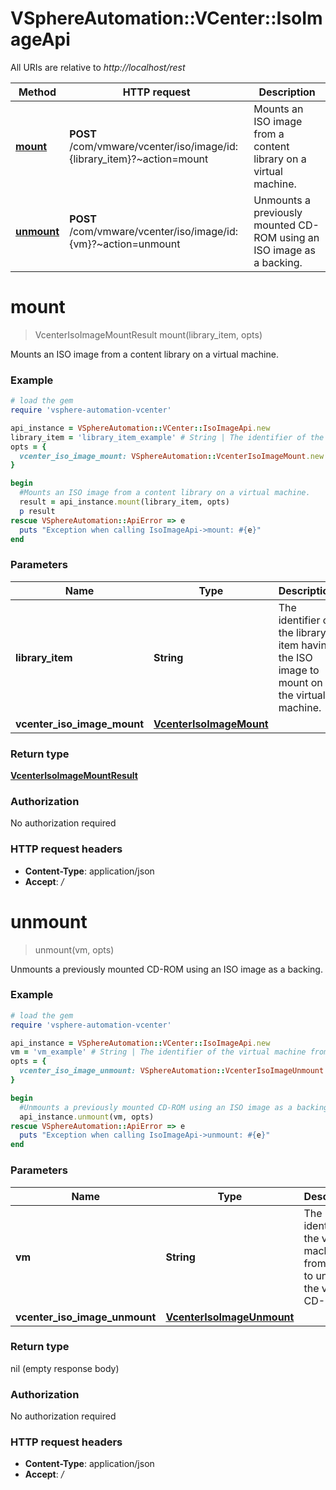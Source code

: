 # VSphereAutomation::VCenter::IsoImageApi

All URIs are relative to *http://localhost/rest*

Method | HTTP request | Description
------------- | ------------- | -------------
[**mount**](IsoImageApi.md#mount) | **POST** /com/vmware/vcenter/iso/image/id:{library_item}?~action&#x3D;mount | Mounts an ISO image from a content library on a virtual machine.
[**unmount**](IsoImageApi.md#unmount) | **POST** /com/vmware/vcenter/iso/image/id:{vm}?~action&#x3D;unmount | Unmounts a previously mounted CD-ROM using an ISO image as a backing.


# **mount**
> VcenterIsoImageMountResult mount(library_item, opts)

Mounts an ISO image from a content library on a virtual machine.

### Example
```ruby
# load the gem
require 'vsphere-automation-vcenter'

api_instance = VSphereAutomation::VCenter::IsoImageApi.new
library_item = 'library_item_example' # String | The identifier of the library item having the ISO image to mount on the virtual machine.
opts = {
  vcenter_iso_image_mount: VSphereAutomation::VcenterIsoImageMount.new # VcenterIsoImageMount | 
}

begin
  #Mounts an ISO image from a content library on a virtual machine.
  result = api_instance.mount(library_item, opts)
  p result
rescue VSphereAutomation::ApiError => e
  puts "Exception when calling IsoImageApi->mount: #{e}"
end
```

### Parameters

Name | Type | Description  | Notes
------------- | ------------- | ------------- | -------------
 **library_item** | **String**| The identifier of the library item having the ISO image to mount on the virtual machine. | 
 **vcenter_iso_image_mount** | [**VcenterIsoImageMount**](VcenterIsoImageMount.md)|  | [optional] 

### Return type

[**VcenterIsoImageMountResult**](VcenterIsoImageMountResult.md)

### Authorization

No authorization required

### HTTP request headers

 - **Content-Type**: application/json
 - **Accept**: */*



# **unmount**
> unmount(vm, opts)

Unmounts a previously mounted CD-ROM using an ISO image as a backing.

### Example
```ruby
# load the gem
require 'vsphere-automation-vcenter'

api_instance = VSphereAutomation::VCenter::IsoImageApi.new
vm = 'vm_example' # String | The identifier of the virtual machine from which to unmount the virtual CD-ROM.
opts = {
  vcenter_iso_image_unmount: VSphereAutomation::VcenterIsoImageUnmount.new # VcenterIsoImageUnmount | 
}

begin
  #Unmounts a previously mounted CD-ROM using an ISO image as a backing.
  api_instance.unmount(vm, opts)
rescue VSphereAutomation::ApiError => e
  puts "Exception when calling IsoImageApi->unmount: #{e}"
end
```

### Parameters

Name | Type | Description  | Notes
------------- | ------------- | ------------- | -------------
 **vm** | **String**| The identifier of the virtual machine from which to unmount the virtual CD-ROM. | 
 **vcenter_iso_image_unmount** | [**VcenterIsoImageUnmount**](VcenterIsoImageUnmount.md)|  | [optional] 

### Return type

nil (empty response body)

### Authorization

No authorization required

### HTTP request headers

 - **Content-Type**: application/json
 - **Accept**: */*



